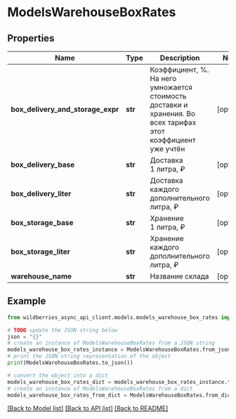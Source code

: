 # ModelsWarehouseBoxRates


## Properties

Name | Type | Description | Notes
------------ | ------------- | ------------- | -------------
**box_delivery_and_storage_expr** | **str** | Коэффициент, %. На него умножается стоимость доставки и хранения. Во всех тарифах этот коэффициент уже учтён | [optional] 
**box_delivery_base** | **str** | Доставка 1 литра, ₽ | [optional] 
**box_delivery_liter** | **str** | Доставка каждого дополнительного литра, ₽ | [optional] 
**box_storage_base** | **str** | Хранение 1 литра, ₽ | [optional] 
**box_storage_liter** | **str** | Хранение каждого дополнительного литра, ₽ | [optional] 
**warehouse_name** | **str** | Название склада | [optional] 

## Example

```python
from wildberries_async_api_client.models.models_warehouse_box_rates import ModelsWarehouseBoxRates

# TODO update the JSON string below
json = "{}"
# create an instance of ModelsWarehouseBoxRates from a JSON string
models_warehouse_box_rates_instance = ModelsWarehouseBoxRates.from_json(json)
# print the JSON string representation of the object
print(ModelsWarehouseBoxRates.to_json())

# convert the object into a dict
models_warehouse_box_rates_dict = models_warehouse_box_rates_instance.to_dict()
# create an instance of ModelsWarehouseBoxRates from a dict
models_warehouse_box_rates_from_dict = ModelsWarehouseBoxRates.from_dict(models_warehouse_box_rates_dict)
```
[[Back to Model list]](../README.md#documentation-for-models) [[Back to API list]](../README.md#documentation-for-api-endpoints) [[Back to README]](../README.md)


